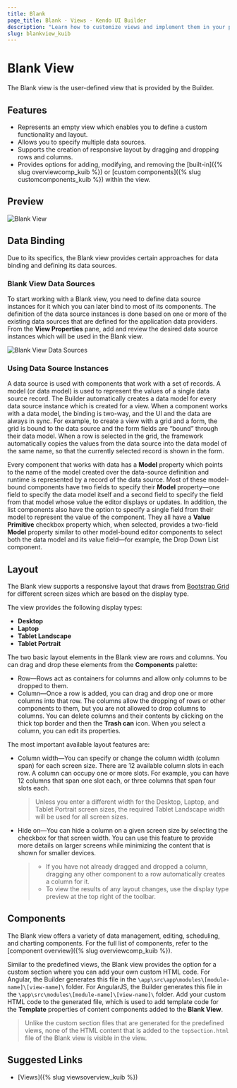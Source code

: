 ```yaml
---
title: Blank
page_title: Blank - Views - Kendo UI Builder
description: "Learn how to customize views and implement them in your project when working with the Kendo UI Builder tool for creating and managing Angular and AngularJS-based web applications."
slug: blankview_kuib
---
```


# Blank View

The Blank view is the user-defined view that is provided by the Builder.

## Features

* Represents an empty view which enables you to define a custom functionality and layout.
* Allows you to specify multiple data sources.
* Supports the creation of responsive layout by dragging and dropping rows and columns.
* Provides options for adding, modifying, and removing the [built-in]({% slug overviewcomp_kuib %}) or [custom components]({% slug customcomponents_kuib %}) within the view.

## Preview

<img src="../../images/kuib-views-blank.png" class="img-responsive" alt="Blank View"/>

## Data Binding

Due to its specifics, the Blank view provides certain approaches for data binding and defining its data sources.  

### Blank View Data Sources

To start working with a Blank view, you need to define data source instances for it which you can later bind to most of its components. The definition of the data source instances is done based on one or more of the existing data sources that are defined for the application data providers. From the **View Properties** pane, add and review the desired data source instances which will be used in the Blank view.

<img src="../../images/kuib-views-data-sources.png" class="img-responsive" alt="Blank View Data Sources"/>

### Using Data Source Instances

A data source is used with components that work with a set of records. A model (or data model) is used to represent the values of a single data source record. The Builder automatically creates a data model for every data source instance which is created for a view. When a component works with a data model, the binding is two-way, and the UI and the data are always in sync. For example, to create a view with a grid and a form, the grid is bound to the data source and the form fields are “bound” through their data model. When a row is selected in the grid, the framework automatically copies the values from the data source into the data model of the same name, so that the currently selected record is shown in the form.

Every component that works with data has a **Model** property which points to the name of the model created over the data-source definition and runtime is represented by a record of the data source. Most of these model-bound components have two fields to specify their **Model** property&mdash;one field to specify the data model itself and a second field to specify the field from that model whose value the editor displays or updates. In addition, the list components also have the option to specify a single field from their model to represent the value of the component. They all have a **Value Primitive** checkbox property which, when selected, provides a two-field **Model** property similar to other model-bound editor components to select both the data model and its value field&mdash;for example, the Drop Down List component.

## Layout

The Blank view supports a responsive layout that draws from [Bootstrap Grid](https://getbootstrap.com/docs/4.0/layout/grid/) for different screen sizes which are based on the display type.

The view provides the following display types:

* **Desktop**
* **Laptop**
* **Tablet Landscape**
* **Tablet Portrait**

The two basic layout elements in the Blank view are rows and columns. You can drag and drop these elements from the **Components** palette:

* Row&mdash;Rows act as containers for columns and allow only columns to be dropped to them.
* Column&mdash;Once a row is added, you can drag and drop one or more columns into that row. The columns allow the dropping of rows or other components to them, but you are not allowed to drop columns to columns. You can delete columns and their contents by clicking on the thick top border and then the **Trash can** icon. When you select a column, you can edit its properties.

The most important available layout features are:

* Column width&mdash;You can specify or change the column width (column span) for each screen size. There are 12 available column slots in each row. A column can occupy one or more slots. For example, you can have 12 columns that span one slot each, or three columns that span four slots each.

  > Unless you enter a different width for the Desktop, Laptop, and Tablet Portrait screen sizes, the required Tablet Landscape width will be used for all screen sizes.

* Hide on&mdash;You can hide a column on a given screen size by selecting the checkbox for that screen width. You can use this feature to provide more details on larger screens while minimizing the content that is shown for smaller devices.

  > * If you have not already dragged and dropped a column, dragging any other component to a row automatically creates a column for it.
  > * To view the results of any layout changes, use the display type preview at the top right of the toolbar.

## Components

The Blank view offers a variety of data management, editing, scheduling, and charting components. For the full list of components, refer to the [component overview]({% slug overviewcomp_kuib %}).

Similar to the predefined views, the Blank view provides the option for a custom section where you can add your own custom HTML code. For Angular, the Builder generates this file in the `\app\src\app\modules\[module-name]\[view-name]\` folder. For AngularJS, the Builder generates this file in the `\app\src\modules\[module-name]\[view-name]\` folder. Add your custom HTML code to the generated file, which is used to add template code for the **Template** properties of content components added to the **Blank View**.

> Unlike the custom section files that are generated for the predefined views, none of the HTML content that is added to the `topSection.html` file of the Blank view is visible in the view.

## Suggested Links

* [Views]({% slug viewsoverview_kuib %})
